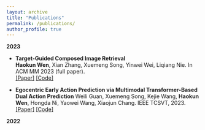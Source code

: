 ```yaml
---
layout: archive
title: "Publications"
permalink: /publications/
author_profile: true
---
```


**2023**
  - **Target-Guided Composed Image Retrieval**   
    **Haokun Wen**, Xian Zhang, Xuemeng Song, Yinwei Wei, Liqiang Nie. In ACM MM 2023 (full paper).  
    [[Paper]](https://arxiv.org/pdf/2309.01366.pdf) [[Code]](https://anosite.wixsite.com/tg-cir)

  - **Egocentric Early Action Prediction via Multimodal Transformer-Based Dual Action Prediction**
    Weili Guan, Xuemeng Song, Kejie Wang, **Haokun Wen**, Hongda Ni, Yaowei Wang, Xiaojun Chang. IEEE TCSVT, 2023.    
    [[Paper]](https://arxiv.org/pdf/2309.01366.pdf) [[Code]](https://anosite.wixsite.com/tg-cir)

**2022**
